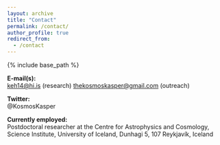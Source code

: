 ```yaml
---
layout: archive
title: "Contact"
permalink: /contact/
author_profile: true
redirect_from:
  - /contact
---
```


{% include base_path %}

**E-mail(s):**\
keh14@hi.is (research)
thekosmoskasper@gmail.com (outreach)

**Twitter:**\
@KosmosKasper

**Currently employed:**\
Postdoctoral researcher at the Centre for Astrophysics and Cosmology, Science Institute, University of Iceland, Dunhagi 5, 107 Reykjavík, Iceland
